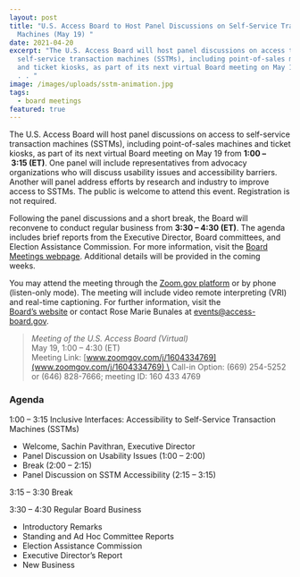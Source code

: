 ```yaml
---
layout: post
title: "U.S. Access Board to Host Panel Discussions on Self-Service Transaction
  Machines (May 19) "
date: 2021-04-20
excerpt: "The U.S. Access Board will host panel discussions on access to
  self-service transaction machines (SSTMs), including point-of-sales machines
  and ticket kiosks, as part of its next virtual Board meeting on May 19 from .
  . . "
image: /images/uploads/sstm-animation.jpg
tags:
  - board meetings
featured: true
---
```

The U.S. Access Board will host panel discussions on access to self-service transaction machines (SSTMs), including point-of-sales machines and ticket kiosks, as part of its next virtual Board meeting on May 19 from **1:00 – 3:15 (ET)**. One panel will include representatives from advocacy organizations who will discuss usability issues and accessibility barriers. Another will panel address efforts by research and industry to improve access to SSTMs. The public is welcome to attend this event. Registration is not required. 

Following the panel discussions and a short break, the Board will reconvene to conduct regular business from **3:30 – 4:30 (ET)**. The agenda includes brief reports from the Executive Director, Board committees, and Election Assistance Commission. For more information, visit the [Board Meetings webpage](https://www.access-board.gov/about/meetings.html). Additional details will be provided in the coming weeks. 

You may attend the meeting through the [Zoom.gov platform](http://www.zoomgov.com/j/1604334769) or by phone (listen-only mode). The meeting will include video remote interpreting (VRI) and real-time captioning. For further information, visit the [Board’s website](https://www.access-board.gov/about/meetings.html) or contact Rose Marie Bunales at events@access-board.gov. 

> *Meeting of the U.S. Access Board (Virtual)* \
> May 19, 1:00 – 4:30 (ET) \
> Meeting Link: [www.zoomgov.com/j/1604334769](www.zoomgov.com/j/1604334769) \
> Call-in Option: (669) 254-5252 or (646) 828-7666; meeting ID: 160 433 4769  

### Agenda 

1:00 – 3:15 Inclusive Interfaces: Accessibility to Self-Service Transaction Machines (SSTMs) 

* Welcome, Sachin Pavithran, Executive Director 
* Panel Discussion on Usability Issues (1:00 – 2:00) 
* Break (2:00 – 2:15) 
* Panel Discussion on SSTM Accessibility (2:15 – 3:15) 

3:15 – 3:30 Break 

3:30 – 4:30 Regular Board Business 

* Introductory Remarks 
* Standing and Ad Hoc Committee Reports 
* Election Assistance Commission 
* Executive Director’s Report 
* New Business